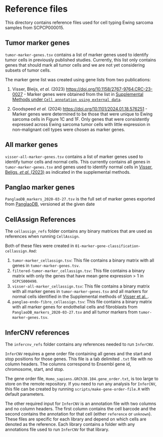 # Reference files

This directory contains reference files used for cell typing Ewing sarcoma samples from SCPCP000015.

## Tumor marker genes

`tumor-marker-genes.tsv` contains a list of marker genes used to identify tumor cells in previously published studies.
Currently, this list only contains genes that should mark all tumor cells and we are not yet considering subsets of tumor cells.

The marker gene list was created using gene lists from two publications:

1. Visser, Bleijs, _et al._ (2023) https://doi.org/10.1158/2767-9764.CRC-23-0027 - Marker genes were obtained from the list in [Supplemental Methods under `Cell annotation using external data`](https://aacr.silverchair-cdn.com/aacr/content_public/journal/cancerrescommun/3/10/10.1158_2767-9764.crc-23-0027/1/crc-23-0027-s01.pdf).

2. Goodspeed _et al._ (2024) https://doi.org/10.1101/2024.01.18.576251 - Marker genes were determined to be those that were unique to Ewing sarcoma cells in Figure 1C and 1F.
Only genes that were consistently expressed across Ewing sarcoma tumor cells with little expression in non-malignant cell types were chosen as marker genes.

## All marker genes

`visser-all-marker-genes.tsv` contains a list of marker genes used to identify tumor cells and normal cells.
This currently contains all genes in `tumor-marker-genes.tsv` and genes used to identify normal cells in [Visser, Beligs, _et al._ (2023)](https://doi.org/10.1158/2767-9764.CRC-23-0027) as indicated in the supplemental methods.

## Panglao marker genes

`PanglaoDB_markers_2020-03-27.tsv` is the full set of marker genes exported from [PanglaoDB](https://panglaodb.se), versioned at the given date

## CellAssign References

The `cellassign_refs` folder contains any binary matrices that are used as references when running `CellAssign`.

Both of these files were created in `01-marker-gene-classification-cellassign.Rmd`:

1. `tumor-marker_cellassign.tsv`: This file contains a binary matrix with all genes in `tumor-marker-genes.tsv`.
2. `filtered-tumor-marker_cellassign.tsv`: This file contains a binary matrix with only the genes that have mean gene expression > 1 in `SCPCS000490`.
3. `visser-all-marker_cellassign.tsv`: This file contains a binary matrix with all marker genes in `tumor-marker-genes.tsv` and all markers for normal cells identified in the Supplemental methods of [Visser et al.,](https://doi.org/10.1158/2767-9764.CRC-23-0027).
4. `panglao-endo-fibro_cellassign.tsv`: This file contains a binary matrix with all marker genes for endothelial cells and fibroblasts from `PanglaoDB_markers_2020-03-27.tsv` and all tumor markers from `tumor-marker-genes.tsv`.

## InferCNV references

The `infercnv_refs` folder contains any references needed to run `InferCNV`.

`InferCNV` requires a gene order file containing all genes and the start and stop positions for those genes.
This file is a tab delimited `.txt` file with no column headers.
The columns correspond to Ensembl gene id, chromosome, start, and stop.

The gene order file, `Homo_sapiens.GRCh38.104.gene_order.txt`, is too large to store on the remote repository.
If you need to run any analysis for `InferCNV`, this file can be created by running `scripts/make-gene-order-file.R` with default parameters.

The other required input for `InferCNV` is an annotation file with two columns and no column headers.
The first column contains the cell barcode and the second contains the annotation for that cell (either `reference` or `unknown`).
These files are specific for each library and depend on which cells are denoted as the reference.
Each library contains a folder with any annotations file used to run `InferCNV` for that library.
